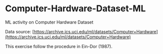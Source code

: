 # Computer-Hardware-Dataset-ML
ML activity on Computer Hardware Dataset

Data source: [https://archive.ics.uci.edu/ml/datasets/Computer+Hardware](https://archive.ics.uci.edu/ml/datasets/Computer+Hardware)

This exercise follow the procedure in Ein-Dor (1987).
